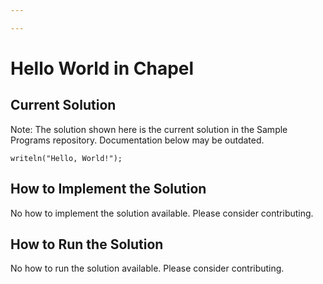 ```yaml
---

---
```


# Hello World in Chapel

## Current Solution

Note: The solution shown here is the current solution in the Sample Programs repository. Documentation below may be outdated.

```Chapel
writeln("Hello, World!");

```

## How to Implement the Solution

No how to implement the solution available. Please consider contributing.

## How to Run the Solution

No how to run the solution available. Please consider contributing.
